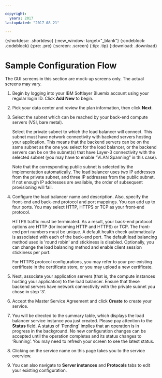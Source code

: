 ```yaml
---

copyright:
  years: 2017
lastupdated: "2017-08-21"

---
```


{:shortdesc: .shortdesc}
{:new_window: target="_blank"}
{:codeblock: .codeblock}
{:pre: .pre}
{:screen: .screen}
{:tip: .tip}
{:download: .download}

# Sample Configuration Flow
The GUI screens in this section are mock-up screens only. The actual screens may vary. 

1. Begin by logging into your IBM Softlayer Bluemix account using your regular login ID. Click **Add New** to begin.

2. Pick your data center and review the plan information, then click **Next**. 

3. Select the subnet which can be reached by your back-end compute servers (VSI, bare metal).

	Select the private subnet to which the load balancer will connect. This subnet must have network connectivity with backend servers hosting your application. This means that the backend servers can be on the same subnet as the one you select for the load balancer, or the backend servers can be on the subnet(s) that have Layer-3 connectivity with the selected subnet (you may have to enable “VLAN Spanning” in this case). 
	
	Note that the corresponding public subnet is selected by the implementation automatically. The load balancer uses two IP addresses from the private subnet, and three IP addresses from the public subnet. If not enough IP addresses are available, the order of subsequent provisioning will fail.
	
4. Configure the load balancer name and description. Also, specify the front-end and back-end protocol and port mappings. You can add up to four ports. You may select HTTP, HTTPS or TCP as your front-end protocol. 

	HTTPS traffic must be terminated. As a result, your back-end protocol options are HTTP (for incoming HTTP and HTTPS) or TCP. The front-end port numbers must be unique. A default health check automatically is associated with each of the back-end port. The default load balancing method used is 'round robin' and stickiness is disabled. Optionally, you can change the load balancing method and enable client session stickiness per port.

	For HTTPS protocol configurations, you may refer to your pre-existing certificate in the certificate store, or you may upload a new certificate.

5. Next, associate your application servers (that is, the compute instances hosting your application) to the load balancer. Ensure that these backend servers have network connectivity with the private subnet you chose in step ‘3’.

6. Accept the Master Service Agreement and click **Create** to create your service.

7. You will be directed to the summary table, which displays the load balancer service instance you just created. Please pay attention to the **Status** field. A status of 'Pending' implies that an operation is in progress in the background. No new configuration changes can be accepted until the operation completes and its status changes to ‘Running’. You may need to refresh your screen to see the latest status.
 
8. Clicking on the service name on this page takes you to the service overview. 
	
9. You can also navigate to **Server instances** and **Protocols** tabs to edit your existing configuration.
